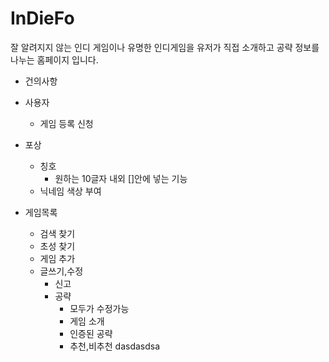 # InDieFo

잘 알려지지 않는 인디 게임이나 유명한 인디게임을 유저가 직접 소개하고
공략 정보를 나누는 홈페이지 입니다.
 
- 건의사항
- 사용자
    - 게임 등록 신청 
- 포상
    - 칭호
        - 원하는 10글자 내외 []안에 넣는 기능
    - 닉네임 색상 부여

- 게임목록
    - 검색 찾기
    - 초성 찾기
    - 게임 추가
    - 글쓰기,수정
        - 신고
        - 공략
            - 모두가 수정가능
            - 게임 소개
            - 인증된 공략
            - 추천,비추천 dasdasdsa
